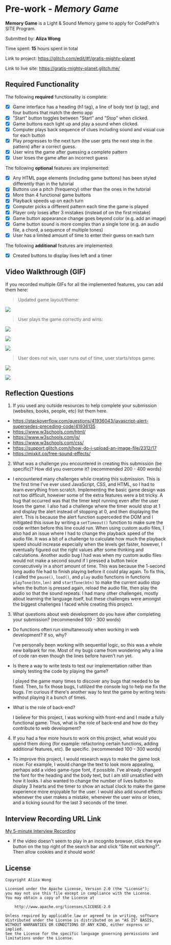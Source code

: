 # Pre-work - *Memory Game*

**Memory Game** is a Light & Sound Memory game to apply for CodePath's SITE Program. 

Submitted by: **Aliza Wong**

Time spent: **15** hours spent in total

Link to project: https://glitch.com/edit/#!/gratis-mighty-planet

Link to live site: https://gratis-mighty-planet.glitch.me/

## Required Functionality

The following **required** functionality is complete:

* [X] Game interface has a heading (h1 tag), a line of body text (p tag), and four buttons that match the demo app
* [X] "Start" button toggles between "Start" and "Stop" when clicked. 
* [X] Game buttons each light up and play a sound when clicked. 
* [X] Computer plays back sequence of clues including sound and visual cue for each button
* [X] Play progresses to the next turn (the user gets the next step in the pattern) after a correct guess. 
* [X] User wins the game after guessing a complete pattern
* [X] User loses the game after an incorrect guess

The following **optional** features are implemented:

* [X] Any HTML page elements (including game buttons) has been styled differently than in the tutorial
* [X] Buttons use a pitch (frequency) other than the ones in the tutorial
* [X] More than 4 functional game buttons
* [X] Playback speeds up on each turn
* [X] Computer picks a different pattern each time the game is played
* [X] Player only loses after 3 mistakes (instead of on the first mistake)
* [X] Game button appearance change goes beyond color (e.g. add an image)
* [X] Game button sound is more complex than a single tone (e.g. an audio file, a chord, a sequence of multiple tones)
* [X] User has a limited amount of time to enter their guess on each turn

The following **additional** features are implemented:

- [X] Created buttons to display lives left and a timer

## Video Walkthrough (GIF)

If you recorded multiple GIFs for all the implemented features, you can add them here:

> Updated game layout/theme:

![](<img width="1440" alt="updated" src="https://user-images.githubusercontent.com/97565167/158353719-175a8bfb-fdf8-44c6-af4a-5ca8567ef05d.png">
)

> User plays the game correctly and wins:

![](https://user-images.githubusercontent.com/97565167/156295694-474ba3fa-bf5c-4dfd-80d8-1e34cf3afb25.gif)

![](https://user-images.githubusercontent.com/97565167/156295844-5969ea3a-7b34-4ca9-a8e8-cedb621e8dad.gif)

![](https://user-images.githubusercontent.com/97565167/156295876-56cf774b-348a-4bbe-a623-380c1553156e.gif)

> User does not win, user runs out of time, user starts/stops game:


![](https://user-images.githubusercontent.com/97565167/156295903-d27a0696-1531-480e-a5a1-33a8fc9cb07c.gif)

![](https://user-images.githubusercontent.com/97565167/156295920-62aea3fd-d469-44d5-84a5-e6c6a60b556f.gif)


## Reflection Questions
1. If you used any outside resources to help complete your submission (websites, books, people, etc) list them here. 
  - https://stackoverflow.com/questions/41936043/javascript-alert-supersedes-preceding-code/41936135
  - https://www.w3schools.com/html/
  - https://www.w3schools.com/js/
  - https://www.w3schools.com/css/
  - https://support.glitch.com/t/how-do-i-upload-an-image-file/2312/17
  - https://mixkit.co/free-sound-effects/
  
  

2. What was a challenge you encountered in creating this submission (be specific)? How did you overcome it? (recommended 200 - 400 words) 

  - I encountered many challenges while creating this submission. This is the first time I've ever used JavaScript, CSS, and HTML, so I had to learn everything from scratch. 
Implementing the basic game design was not too difficult, however some of the extra features were a bit tricky. A bug that occurred was that the timer kept running even 
after the user loses the game. I also had a challenge where the timer would stop at 1 and display the alert instead of stopping at 0, and then displaying the alert. This is because
the alert function superceded the DOM and I mitigated this issue by writing a `setTimeout()` function to make sure the code written before this line could run. When using custom
audio files, I also had an issue where I had to change the playback speed of the audio file. It was a bit of a challenge to calculate how much the playback speed should increase
especially when the levels get faster, however, I eventually figured out the right values after some thinking and calculations. 
Another audio bug I had was when my custom audio files would not make a second sound if I pressed a button twice consecutively in a short amount of time. This was because the 1-second long audio file had to finish playing before it could play again. To fix this, I called the `pause()`, `load()`, and `play` audio functions in functions `playTone(btn,len)` and `startTone(btn)` to make the current audio stop when the button is pressed again, reload the audio file, then play the audio so that the sound repeats. I had many other challenges, mostly about learning the language
itself, but these challenges were amongst the biggest challenges I faced while creating this project. 

3. What questions about web development do you have after completing your submission? (recommended 100 - 300 words) 
  - Do functions often run simultaneously when working in web development? If so, why?
  
      I've personally been working with sequential logic, so this was a whole new ballpark for me. Most of my bugs came from wondering why a line of code ran even though the lines before haven't
      run yet. 
  - Is there a way to write tests to test our implementation rather than simply testing the code by playing the game?

     I played the game many times to discover any bugs that needed to be fixed. Then, to fix those bugs, I utilized the console log to help me fix the bugs. I'm curious if there's another way to test the game by writing tests without playing it a bunch of times. 
  - What is the role of back-end?
 
    I believe for this project, I was working with front-end and I made a fully functional game. Thus, what is the role of back-end and how do they contribute to web development?

4. If you had a few more hours to work on this project, what would you spend them doing (for example: refactoring certain functions, adding additional features, etc). Be specific. (recommended 100 - 300 words) 

  - To improve this project, I would research ways to make the game look nicer. For example, I would change the text to look more appealing, perhaps add a video game-type font, if possible. I've already changed the font for the 
heading and the body text, but I am still unsatisfied with how it looks. I also wanted to change the number of lives button to display 3 hearts and the timer to show an actual clock to make the game experience more enjoyable
for the user. I would also add sound effects whenever the user makes a mistake, whenever the user wins or loses, and a ticking sound for the last 3 seconds of the timer. 



## Interview Recording URL Link

[My 5-minute Interview Recording](https://drive.google.com/file/d/1YPS0BuKVSTYq0li8p0tquf-HnTb2GEhp/view?usp=sharing)

- If the video doesn't seem to play in an incognito browser, click the eye button on the top right of the search bar and click "Site not working?". Then allow cookies and it should work!


## License

    Copyright Aliza Wong

    Licensed under the Apache License, Version 2.0 (the "License");
    you may not use this file except in compliance with the License.
    You may obtain a copy of the License at

        http://www.apache.org/licenses/LICENSE-2.0

    Unless required by applicable law or agreed to in writing, software
    distributed under the License is distributed on an "AS IS" BASIS,
    WITHOUT WARRANTIES OR CONDITIONS OF ANY KIND, either express or implied.
    See the License for the specific language governing permissions and
    limitations under the License.
